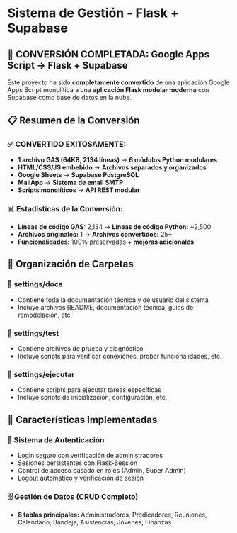 # Sistema de Gestión - Flask + Supabase

## 🎉 **CONVERSIÓN COMPLETADA: Google Apps Script → Flask + Supabase**

Este proyecto ha sido **completamente convertido** de una aplicación Google Apps Script monolítica a una **aplicación Flask modular moderna** con Supabase como base de datos en la nube.

## 📋 **Resumen de la Conversión**

### **✅ CONVERTIDO EXITOSAMENTE:**
- **1 archivo GAS (64KB, 2134 líneas)** → **6 módulos Python modulares**
- **HTML/CSS/JS embebido** → **Archivos separados y organizados**
- **Google Sheets** → **Supabase PostgreSQL**
- **MailApp** → **Sistema de email SMTP**
- **Scripts monolíticos** → **API REST modular**

### **📊 Estadísticas de la Conversión:**
- **Líneas de código GAS:** 2,134 → **Líneas de código Python:** ~2,500
- **Archivos originales:** 1 → **Archivos convertidos:** 25+
- **Funcionalidades:** 100% preservadas + **mejoras adicionales**

## 📁 **Organización de Carpetas**

### **📂 settings/docs**
- Contiene toda la documentación técnica y de usuario del sistema
- Incluye archivos README, documentación técnica, guías de remodelación, etc.

### **📂 settings/test**
- Contiene archivos de prueba y diagnóstico
- Incluye scripts para verificar conexiones, probar funcionalidades, etc.

### **📂 settings/ejecutar**
- Contiene scripts para ejecutar tareas específicas
- Incluye scripts de inicialización, configuración, etc.

## 🚀 **Características Implementadas**

### **🔐 Sistema de Autenticación**
- Login seguro con verificación de administradores
- Sesiones persistentes con Flask-Session
- Control de acceso basado en roles (Admin, Super Admin)
- Logout automático y verificación de sesión

### **🗄️ Gestión de Datos (CRUD Completo)**
- **8 tablas principales:** Administradores, Predicadores, Reuniones, Calendario, Bandeja, Asistencias, Jóvenes, Finanzas